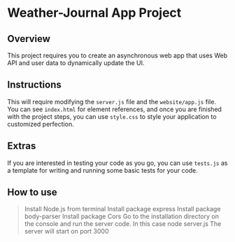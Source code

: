 # Weather-Journal App Project

## Overview
This project requires you to create an asynchronous web app that uses Web API and user data to dynamically update the UI. 

## Instructions
This will require modifying the `server.js` file and the `website/app.js` file. You can see `index.html` for element references, and once you are finished with the project steps, you can use `style.css` to style your application to customized perfection.

## Extras
If you are interested in testing your code as you go, you can use `tests.js` as a template for writing and running some basic tests for your code.

## How to use
> Install Node.js from terminal
> Install package express
> Install package body-parser 
> Install package Cors
> Go to the installation directory on the console and run the server code. In this case node server.js
> The server will start on port 3000